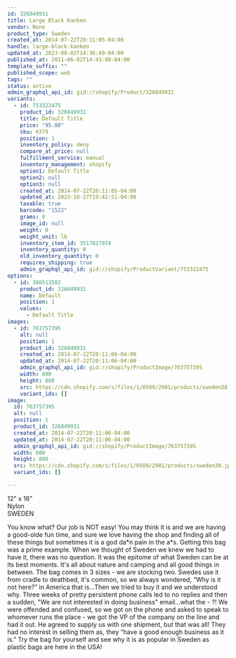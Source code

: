 ```yaml
---
id: 326849931
title: Large Black Kanken
vendor: None
product_type: Sweden
created_at: 2014-07-22T20:11:05-04:00
handle: large-black-kanken
updated_at: 2023-08-02T14:36:49-04:00
published_at: 2011-06-02T14:43:00-04:00
template_suffix: ""
published_scope: web
tags: ""
status: active
admin_graphql_api_id: gid://shopify/Product/326849931
variants:
  - id: 753322475
    product_id: 326849931
    title: Default Title
    price: "95.00"
    sku: K379
    position: 1
    inventory_policy: deny
    compare_at_price: null
    fulfillment_service: manual
    inventory_management: shopify
    option1: Default Title
    option2: null
    option3: null
    created_at: 2014-07-22T20:11:05-04:00
    updated_at: 2023-10-27T19:42:51-04:00
    taxable: true
    barcode: "1522"
    grams: 0
    image_id: null
    weight: 0
    weight_unit: lb
    inventory_item_id: 3517027974
    inventory_quantity: 0
    old_inventory_quantity: 0
    requires_shipping: true
    admin_graphql_api_id: gid://shopify/ProductVariant/753322475
options:
  - id: 386513583
    product_id: 326849931
    name: Default
    position: 1
    values:
      - Default Title
images:
  - id: 763757395
    alt: null
    position: 1
    product_id: 326849931
    created_at: 2014-07-22T20:11:06-04:00
    updated_at: 2014-07-22T20:11:06-04:00
    admin_graphql_api_id: gid://shopify/ProductImage/763757395
    width: 800
    height: 800
    src: https://cdn.shopify.com/s/files/1/0589/2901/products/sweden38.jpeg?v=1406074266
    variant_ids: []
image:
  id: 763757395
  alt: null
  position: 1
  product_id: 326849931
  created_at: 2014-07-22T20:11:06-04:00
  updated_at: 2014-07-22T20:11:06-04:00
  admin_graphql_api_id: gid://shopify/ProductImage/763757395
  width: 800
  height: 800
  src: https://cdn.shopify.com/s/files/1/0589/2901/products/sweden38.jpeg?v=1406074266
  variant_ids: []

---
```


12" x 16"  
Nylon  
SWEDEN

You know what? Our job is NOT easy! You may think it is and we are having a good-olde fun time, and sure we love having the shop and finding all of these things but sometimes it is a god da\*n pain in the a\*s. Getting this bag was a prime example. When we thought of Sweden we knew we had to have it, there was no question. It was the epitome of what Sweden can be at its best moments. It's all about nature and camping and all good things in between. The bag comes in 3 sizes - we are stocking two. Swedes use it from cradle to deathbed, it's common, so we always wondered, “Why is it not here?” in America that is...Then we tried to buy it and we understood why. Three weeks of pretty persistent phone calls led to no replies and then a sudden, "We are not interested in doing business" email...what the \- ?! We were offended and confused, so we got on the phone and asked to speak to whomever runs the place - we got the VP of the company on the line and had it out. He agreed to supply us with one shipment, but that was all! They had no interest in selling them as, they “have a good enough business as it is.” Try the bag for yourself and see why it is as popular in Sweden as plastic bags are here in the USA!